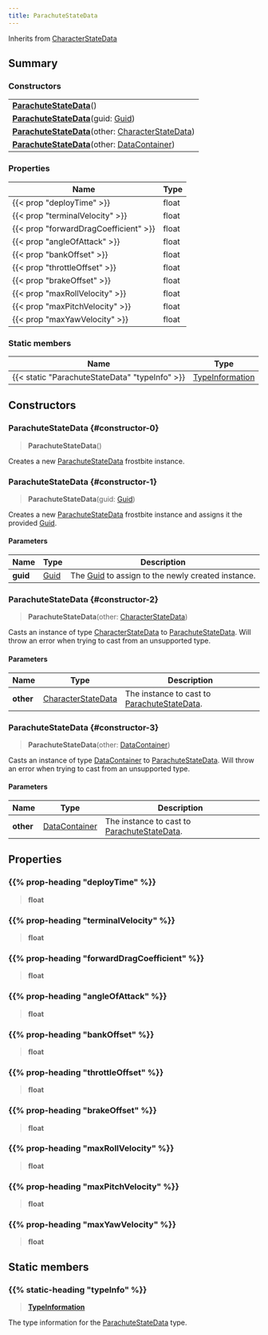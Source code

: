 ```yaml
---
title: ParachuteStateData
---
```


Inherits from [CharacterStateData](/vext/ref/fb/characterstatedata)

## Summary

### Constructors

|  |
| --- |
| **[ParachuteStateData](#constructor-0)**() |
| **[ParachuteStateData](#constructor-1)**(guid: [Guid](/vext/ref/shared/type/guid)) |
| **[ParachuteStateData](#constructor-2)**(other: [CharacterStateData](/vext/ref/fb/characterstatedata)) |
| **[ParachuteStateData](#constructor-3)**(other: [DataContainer](/vext/ref/shared/type/datacontainer)) |

### Properties

| Name | Type |
| ---- | ---- |
| {{< prop "deployTime" >}} | float |
| {{< prop "terminalVelocity" >}} | float |
| {{< prop "forwardDragCoefficient" >}} | float |
| {{< prop "angleOfAttack" >}} | float |
| {{< prop "bankOffset" >}} | float |
| {{< prop "throttleOffset" >}} | float |
| {{< prop "brakeOffset" >}} | float |
| {{< prop "maxRollVelocity" >}} | float |
| {{< prop "maxPitchVelocity" >}} | float |
| {{< prop "maxYawVelocity" >}} | float |

### Static members

| Name | Type |
| ---- | ---- |
| {{< static "ParachuteStateData" "typeInfo" >}} | [TypeInformation](/vext/ref/shared/type/typeinformation) |

## Constructors

### ParachuteStateData {#constructor-0}

> **ParachuteStateData**()

Creates a new [ParachuteStateData](/vext/ref/fb/parachutestatedata) frostbite instance.

### ParachuteStateData {#constructor-1}

> **ParachuteStateData**(guid: [Guid](/vext/ref/shared/type/guid))

Creates a new [ParachuteStateData](/vext/ref/fb/parachutestatedata) frostbite instance and assigns it the provided [Guid](/vext/ref/shared/type/guid).

#### Parameters

| Name | Type | Description |
| ---- | ---- | ----------- |
| **guid** | [Guid](/vext/ref/shared/type/guid) | The [Guid](/vext/ref/shared/type/guid) to assign to the newly created instance. |

### ParachuteStateData {#constructor-2}

> **ParachuteStateData**(other: [CharacterStateData](/vext/ref/fb/characterstatedata))

Casts an instance of type [CharacterStateData](/vext/ref/fb/characterstatedata) to [ParachuteStateData](/vext/ref/fb/parachutestatedata). Will throw an error when trying to cast from an unsupported type.

#### Parameters

| Name | Type | Description |
| ---- | ---- | ----------- |
| **other** | [CharacterStateData](/vext/ref/fb/characterstatedata) | The instance to cast to [ParachuteStateData](/vext/ref/fb/parachutestatedata). |

### ParachuteStateData {#constructor-3}

> **ParachuteStateData**(other: [DataContainer](/vext/ref/shared/type/datacontainer))

Casts an instance of type [DataContainer](/vext/ref/shared/type/datacontainer) to [ParachuteStateData](/vext/ref/fb/parachutestatedata). Will throw an error when trying to cast from an unsupported type.

#### Parameters

| Name | Type | Description |
| ---- | ---- | ----------- |
| **other** | [DataContainer](/vext/ref/shared/type/datacontainer) | The instance to cast to [ParachuteStateData](/vext/ref/fb/parachutestatedata). |

## Properties

### {{% prop-heading "deployTime" %}}

> **float**

### {{% prop-heading "terminalVelocity" %}}

> **float**

### {{% prop-heading "forwardDragCoefficient" %}}

> **float**

### {{% prop-heading "angleOfAttack" %}}

> **float**

### {{% prop-heading "bankOffset" %}}

> **float**

### {{% prop-heading "throttleOffset" %}}

> **float**

### {{% prop-heading "brakeOffset" %}}

> **float**

### {{% prop-heading "maxRollVelocity" %}}

> **float**

### {{% prop-heading "maxPitchVelocity" %}}

> **float**

### {{% prop-heading "maxYawVelocity" %}}

> **float**

## Static members

### {{% static-heading "typeInfo" %}}

> **[TypeInformation](/vext/ref/shared/type/typeinformation)**

The type information for the [ParachuteStateData](/vext/ref/fb/parachutestatedata) type.


